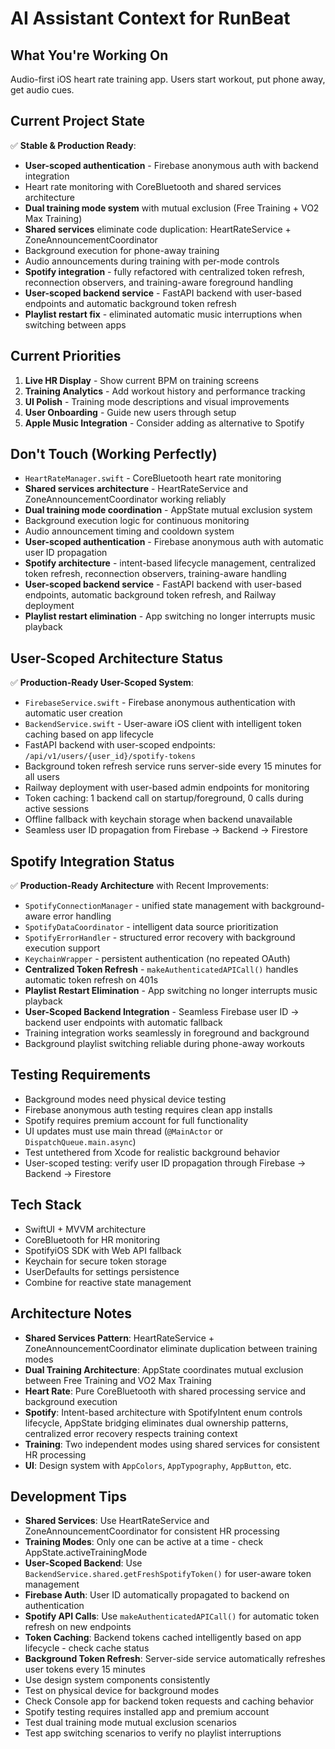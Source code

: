 # AI Assistant Context for RunBeat

## What You're Working On
Audio-first iOS heart rate training app. Users start workout, put phone away, get audio cues.

## Current Project State
✅ **Stable & Production Ready**:
- **User-scoped authentication** - Firebase anonymous auth with backend integration
- Heart rate monitoring with CoreBluetooth and shared services architecture
- **Dual training mode system** with mutual exclusion (Free Training + VO2 Max Training)
- **Shared services** eliminate code duplication: HeartRateService + ZoneAnnouncementCoordinator
- Background execution for phone-away training  
- Audio announcements during training with per-mode controls
- **Spotify integration** - fully refactored with centralized token refresh, reconnection observers, and training-aware foreground handling
- **User-scoped backend service** - FastAPI backend with user-based endpoints and automatic background token refresh
- **Playlist restart fix** - eliminated automatic music interruptions when switching between apps

## Current Priorities
1. **Live HR Display** - Show current BPM on training screens
2. **Training Analytics** - Add workout history and performance tracking
3. **UI Polish** - Training mode descriptions and visual improvements
4. **User Onboarding** - Guide new users through setup
5. **Apple Music Integration** - Consider adding as alternative to Spotify

## Don't Touch (Working Perfectly)
- `HeartRateManager.swift` - CoreBluetooth heart rate monitoring
- **Shared services architecture** - HeartRateService and ZoneAnnouncementCoordinator working reliably
- **Dual training mode coordination** - AppState mutual exclusion system
- Background execution logic for continuous monitoring
- Audio announcement timing and cooldown system
- **User-scoped authentication** - Firebase anonymous auth with automatic user ID propagation
- **Spotify architecture** - intent-based lifecycle management, centralized token refresh, reconnection observers, training-aware handling
- **User-scoped backend service** - FastAPI backend with user-based endpoints, automatic background token refresh, and Railway deployment
- **Playlist restart elimination** - App switching no longer interrupts music playback

## User-Scoped Architecture Status
✅ **Production-Ready User-Scoped System**:
- `FirebaseService.swift` - Firebase anonymous authentication with automatic user creation
- `BackendService.swift` - User-aware iOS client with intelligent token caching based on app lifecycle
- FastAPI backend with user-scoped endpoints: `/api/v1/users/{user_id}/spotify-tokens`
- Background token refresh service runs server-side every 15 minutes for all users
- Railway deployment with user-based admin endpoints for monitoring
- Token caching: 1 backend call on startup/foreground, 0 calls during active sessions
- Offline fallback with keychain storage when backend unavailable
- Seamless user ID propagation from Firebase → Backend → Firestore

## Spotify Integration Status
✅ **Production-Ready Architecture** with Recent Improvements:
- `SpotifyConnectionManager` - unified state management with background-aware error handling
- `SpotifyDataCoordinator` - intelligent data source prioritization  
- `SpotifyErrorHandler` - structured error recovery with background execution support
- `KeychainWrapper` - persistent authentication (no repeated OAuth)
- **Centralized Token Refresh** - `makeAuthenticatedAPICall()` handles automatic token refresh on 401s
- **Playlist Restart Elimination** - App switching no longer interrupts music playback
- **User-Scoped Backend Integration** - Seamless Firebase user ID → backend user endpoints with automatic fallback
- Training integration works seamlessly in foreground and background
- Background playlist switching reliable during phone-away workouts

## Testing Requirements
- Background modes need physical device testing
- Firebase anonymous auth testing requires clean app installs
- Spotify requires premium account for full functionality
- UI updates must use main thread (`@MainActor` or `DispatchQueue.main.async`)
- Test untethered from Xcode for realistic background behavior
- User-scoped testing: verify user ID propagation through Firebase → Backend → Firestore

## Tech Stack
- SwiftUI + MVVM architecture
- CoreBluetooth for HR monitoring
- SpotifyiOS SDK with Web API fallback
- Keychain for secure token storage
- UserDefaults for settings persistence
- Combine for reactive state management

## Architecture Notes
- **Shared Services Pattern**: HeartRateService + ZoneAnnouncementCoordinator eliminate duplication between training modes
- **Dual Training Architecture**: AppState coordinates mutual exclusion between Free Training and VO2 Max Training
- **Heart Rate**: Pure CoreBluetooth with shared processing service and background execution
- **Spotify**: Intent-based architecture with SpotifyIntent enum controls lifecycle, AppState bridging eliminates dual ownership patterns, centralized error recovery respects training context
- **Training**: Two independent modes using shared services for consistent HR processing
- **UI**: Design system with `AppColors`, `AppTypography`, `AppButton`, etc.

## Development Tips
- **Shared Services**: Use HeartRateService and ZoneAnnouncementCoordinator for consistent HR processing
- **Training Modes**: Only one can be active at a time - check AppState.activeTrainingMode
- **User-Scoped Backend**: Use `BackendService.shared.getFreshSpotifyToken()` for user-aware token management
- **Firebase Auth**: User ID automatically propagated to backend on authentication
- **Spotify API Calls**: Use `makeAuthenticatedAPICall()` for automatic token refresh on new endpoints
- **Token Caching**: Backend tokens cached intelligently based on app lifecycle - check cache status
- **Background Token Refresh**: Server-side service automatically refreshes user tokens every 15 minutes
- Use design system components consistently
- Test on physical device for background modes
- Check Console app for backend token requests and caching behavior
- Spotify testing requires installed app and premium account
- Test dual training mode mutual exclusion scenarios
- Test app switching scenarios to verify no playlist interruptions